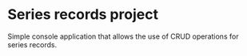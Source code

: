 # Series records project
Simple console application that allows the use of CRUD operations for series records.
